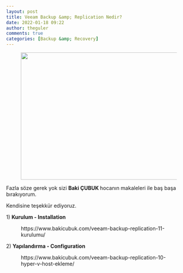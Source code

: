 ```yaml
---
layout: post
title: Veeam Backup &amp; Replication Nedir?
date: 2022-01-18 09:22
author: theguler
comments: true
categories: [Backup &amp; Recovery]
---
```

<!-- wp:image {"id":1072,"width":617,"height":346,"sizeSlug":"large","linkDestination":"none"} -->
<figure class="wp-block-image size-large is-resized"><img src="https://theguler.wordpress.com/wp-content/uploads/2022/01/hero_veeam.jpg?w=1024" alt="" class="wp-image-1072" width="617" height="346" /></figure>
<!-- /wp:image -->

<!-- wp:paragraph -->
<p>Fazla söze gerek yok sizi <strong>Baki ÇUBUK </strong>hocanın makaleleri ile baş başa bırakıyorum.</p>
<!-- /wp:paragraph -->

<!-- wp:paragraph -->
<p>Kendisine teşekkür ediyoruz.</p>
<!-- /wp:paragraph -->

<!-- wp:paragraph -->
<p>1) <strong>Kurulum - Installation</strong></p>
<!-- /wp:paragraph -->

<!-- wp:embed {"url":"https://www.bakicubuk.com/veeam-backup-replication-11-kurulumu/","type":"wp-embed","providerNameSlug":"baki-cubuk"} -->
<figure class="wp-block-embed is-type-wp-embed is-provider-baki-cubuk wp-block-embed-baki-cubuk"><div class="wp-block-embed__wrapper">
https://www.bakicubuk.com/veeam-backup-replication-11-kurulumu/
</div></figure>
<!-- /wp:embed -->

<!-- wp:paragraph -->
<p>2) <strong>Yapılandırma - Configuration</strong></p>
<!-- /wp:paragraph -->

<!-- wp:embed {"url":"https://www.bakicubuk.com/veeam-backup-replication-10-hyper-v-host-ekleme/","type":"wp-embed","providerNameSlug":"baki-cubuk"} -->
<figure class="wp-block-embed is-type-wp-embed is-provider-baki-cubuk wp-block-embed-baki-cubuk"><div class="wp-block-embed__wrapper">
https://www.bakicubuk.com/veeam-backup-replication-10-hyper-v-host-ekleme/
</div></figure>
<!-- /wp:embed -->
